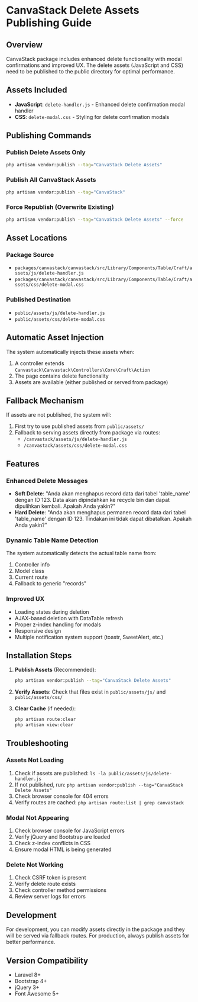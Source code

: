 # CanvaStack Delete Assets Publishing Guide

## Overview

CanvaStack package includes enhanced delete functionality with modal confirmations and improved UX. The delete assets (JavaScript and CSS) need to be published to the public directory for optimal performance.

## Assets Included

- **JavaScript**: `delete-handler.js` - Enhanced delete confirmation modal handler
- **CSS**: `delete-modal.css` - Styling for delete confirmation modals

## Publishing Commands

### Publish Delete Assets Only
```bash
php artisan vendor:publish --tag="CanvaStack Delete Assets"
```

### Publish All CanvaStack Assets
```bash
php artisan vendor:publish --tag="CanvaStack"
```

### Force Republish (Overwrite Existing)
```bash
php artisan vendor:publish --tag="CanvaStack Delete Assets" --force
```

## Asset Locations

### Package Source
- `packages/canvastack/canvastack/src/Library/Components/Table/Craft/assets/js/delete-handler.js`
- `packages/canvastack/canvastack/src/Library/Components/Table/Craft/assets/css/delete-modal.css`

### Published Destination
- `public/assets/js/delete-handler.js`
- `public/assets/css/delete-modal.css`

## Automatic Asset Injection

The system automatically injects these assets when:
1. A controller extends `Canvastack\Canvastack\Controllers\Core\Craft\Action`
2. The page contains delete functionality
3. Assets are available (either published or served from package)

## Fallback Mechanism

If assets are not published, the system will:
1. First try to use published assets from `public/assets/`
2. Fallback to serving assets directly from package via routes:
   - `/canvastack/assets/js/delete-handler.js`
   - `/canvastack/assets/css/delete-modal.css`

## Features

### Enhanced Delete Messages
- **Soft Delete**: "Anda akan menghapus record data dari tabel 'table_name' dengan ID 123. Data akan dipindahkan ke recycle bin dan dapat dipulihkan kembali. Apakah Anda yakin?"
- **Hard Delete**: "Anda akan menghapus permanen record data dari tabel 'table_name' dengan ID 123. Tindakan ini tidak dapat dibatalkan. Apakah Anda yakin?"

### Dynamic Table Name Detection
The system automatically detects the actual table name from:
1. Controller info
2. Model class
3. Current route
4. Fallback to generic "records"

### Improved UX
- Loading states during deletion
- AJAX-based deletion with DataTable refresh
- Proper z-index handling for modals
- Responsive design
- Multiple notification system support (toastr, SweetAlert, etc.)

## Installation Steps

1. **Publish Assets** (Recommended):
   ```bash
   php artisan vendor:publish --tag="CanvaStack Delete Assets"
   ```

2. **Verify Assets**:
   Check that files exist in `public/assets/js/` and `public/assets/css/`

3. **Clear Cache** (if needed):
   ```bash
   php artisan route:clear
   php artisan view:clear
   ```

## Troubleshooting

### Assets Not Loading
1. Check if assets are published: `ls -la public/assets/js/delete-handler.js`
2. If not published, run: `php artisan vendor:publish --tag="CanvaStack Delete Assets"`
3. Check browser console for 404 errors
4. Verify routes are cached: `php artisan route:list | grep canvastack`

### Modal Not Appearing
1. Check browser console for JavaScript errors
2. Verify jQuery and Bootstrap are loaded
3. Check z-index conflicts in CSS
4. Ensure modal HTML is being generated

### Delete Not Working
1. Check CSRF token is present
2. Verify delete route exists
3. Check controller method permissions
4. Review server logs for errors

## Development

For development, you can modify assets directly in the package and they will be served via fallback routes. For production, always publish assets for better performance.

## Version Compatibility

- Laravel 8+
- Bootstrap 4+
- jQuery 3+
- Font Awesome 5+